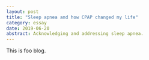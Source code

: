 ```yaml
---
layout: post
title: "Sleep apnea and how CPAP changed my life"
category: essay
date: 2019-06-20
abstract: Acknowledging and addressing sleep apnea.
---
```


This is foo blog.